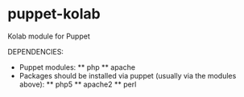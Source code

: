 puppet-kolab
============

Kolab module for Puppet

DEPENDENCIES:
 * Puppet modules:
 ** php
 ** apache
 * Packages should be installed via puppet (usually via the modules above):
 ** php5
 ** apache2
 ** perl